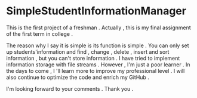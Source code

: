 # SimpleStudentInformationManager
This is the first project of a freshman . Actually , this is my final assignment of the first term in college .

The reason why I say it is simple is its function is simple . You can only set up students'information and find , change , delete , insert and sort information , but you can't store information . I have tried to implement information storage with file streams . However , I'm just a poor learner . In the days to come , I 'll learn more to improve my professional level . I will also continue to optimize the code and enrich my GitHub . 

I'm looking forward to your comments . Thank you .
